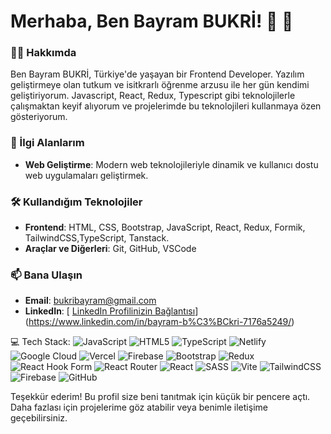 # Merhaba, Ben Bayram BUKRİ!  🤝 👋

### 👨‍💻 Hakkımda
Ben Bayram BUKRİ, Türkiye'de yaşayan bir  Frontend Developer. Yazılım geliştirmeye olan tutkum ve isitkrarlı öğrenme arzusu ile her gün kendimi geliştiriyorum. Javascript, React, Redux, Typescript gibi teknolojilerle çalışmaktan keyif alıyorum ve projelerimde bu teknolojileri kullanmaya özen gösteriyorum.

### 🚀 İlgi Alanlarım
- **Web Geliştirme**: Modern web teknolojileriyle dinamik ve kullanıcı dostu web uygulamaları geliştirmek.

### 🛠️ Kullandığım Teknolojiler
- **Frontend**: HTML, CSS, Bootstrap, JavaScript, React, Redux, Formik, TailwindCSS,TypeScript, Tanstack.
- **Araçlar ve Diğerleri**: Git, GitHub, VSCode


### 📫 Bana Ulaşın
- **Email**: bukribayram@gmail.com
- **LinkedIn**: [ [LinkedIn Profilinizin Bağlantısı](https://linkedin.com/in/username)](https://www.linkedin.com/in/bayram-b%C3%BCkri-7176a5249/)


 💻 Tech Stack:
![JavaScript](https://img.shields.io/badge/javascript-%23323330.svg?style=for-the-badge&logo=javascript&logoColor=%23F7DF1E) ![HTML5](https://img.shields.io/badge/html5-%23E34F26.svg?style=for-the-badge&logo=html5&logoColor=white) ![TypeScript](https://img.shields.io/badge/typescript-%23007ACC.svg?style=for-the-badge&logo=typescript&logoColor=white) ![Netlify](https://img.shields.io/badge/netlify-%23000000.svg?style=for-the-badge&logo=netlify&logoColor=#00C7B7) ![Google Cloud](https://img.shields.io/badge/GoogleCloud-%234285F4.svg?style=for-the-badge&logo=google-cloud&logoColor=white) ![Vercel](https://img.shields.io/badge/vercel-%23000000.svg?style=for-the-badge&logo=vercel&logoColor=white) ![Firebase](https://img.shields.io/badge/firebase-%23039BE5.svg?style=for-the-badge&logo=firebase) ![Bootstrap](https://img.shields.io/badge/bootstrap-%238511FA.svg?style=for-the-badge&logo=bootstrap&logoColor=white) ![Redux](https://img.shields.io/badge/redux-%23593d88.svg?style=for-the-badge&logo=redux&logoColor=white) ![React Hook Form](https://img.shields.io/badge/React%20Hook%20Form-%23EC5990.svg?style=for-the-badge&logo=reacthookform&logoColor=white) ![React Router](https://img.shields.io/badge/React_Router-CA4245?style=for-the-badge&logo=react-router&logoColor=white) ![React](https://img.shields.io/badge/react-%2320232a.svg?style=for-the-badge&logo=react&logoColor=%2361DAFB) ![SASS](https://img.shields.io/badge/SASS-hotpink.svg?style=for-the-badge&logo=SASS&logoColor=white) ![Vite](https://img.shields.io/badge/vite-%23646CFF.svg?style=for-the-badge&logo=vite&logoColor=white) ![TailwindCSS](https://img.shields.io/badge/tailwindcss-%2338B2AC.svg?style=for-the-badge&logo=tailwind-css&logoColor=white) ![Firebase](https://img.shields.io/badge/firebase-a08021?style=for-the-badge&logo=firebase&logoColor=ffcd34) ![GitHub](https://img.shields.io/badge/github-%23121011.svg?style=for-the-badge&logo=github&logoColor=white)


Teşekkür ederim! Bu profil size beni tanıtmak için küçük bir pencere açtı. Daha fazlası için projelerime göz atabilir veya benimle iletişime geçebilirsiniz.

